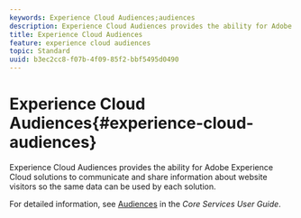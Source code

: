 ```yaml
---
keywords: Experience Cloud Audiences;audiences
description: Experience Cloud Audiences provides the ability for Adobe Experience Cloud solutions to communicate and share information about website visitors so the same data can be used by each solution.
title: Experience Cloud Audiences
feature: experience cloud audiences
topic: Standard
uuid: b3ec2cc8-f07b-4f09-85f2-bbf5495d0490
---
```


# Experience Cloud Audiences{#experience-cloud-audiences}

Experience Cloud Audiences provides the ability for Adobe Experience Cloud solutions to communicate and share information about website visitors so the same data can be used by each solution.

For detailed information, see [Audiences](https://docs.adobe.com/content/help/en/core-services/interface/audiences/audience-library.html) in the *Core Services User Guide*. 
